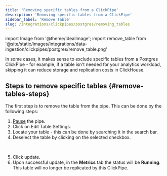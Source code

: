 ```yaml
---
title: 'Removing specific tables from a ClickPipe'
description: 'Removing specific tables from a ClickPipe'
sidebar_label: 'Remove Table'
slug: /integrations/clickpipes/postgres/removing_tables
---
```


import Image from '@theme/IdealImage';
import remove_table from '@site/static/images/integrations/data-ingestion/clickpipes/postgres/remove_table.png'

In some cases, it makes sense to exclude specific tables from a Postgres ClickPipe - for example, if a table isn't needed for your analytics workload, skipping it can reduce storage and replication costs in ClickHouse.

## Steps to remove specific tables {#remove-tables-steps}

The first step is to remove the table from the pipe. This can be done by the following steps:

1. [Pause](./pause_and_resume.md) the pipe.
2. Click on Edit Table Settings.
3. Locate your table - this can be done by searching it in the search bar.
4. Deselect the table by clicking on the selected checkbox.
<br/>

<Image img={remove_table} border size="md"/>

5. Click update.
6. Upon successful update, in the **Metrics** tab the status will be **Running**. This table will no longer be replicated by this ClickPipe.
